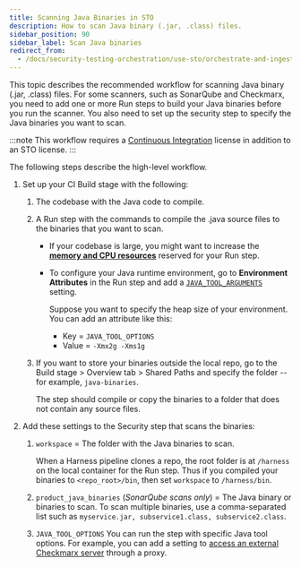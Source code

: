 ```yaml
---
title: Scanning Java Binaries in STO
description: How to scan Java binary (.jar, .class) files. 
sidebar_position: 90
sidebar_label: Scan Java binaries
redirect_from: 
  - /docs/security-testing-orchestration/use-sto/orchestrate-and-ingest/java-scans
---
```


This topic describes the recommended workflow for scanning Java binary (.jar, .class) files. For some scanners, such as SonarQube and Checkmarx, you need to add one or more Run steps to build your Java binaries before you run the scanner. You also need to set up the security step to specify the Java binaries you want to scan. 

:::note
This workflow requires a [Continuous Integration](/docs/continuous-integration) license in addition to an STO license.
:::

The following steps describe the high-level workflow.

1. Set up your CI Build stage with the following:

   1. The codebase with the Java code to compile.
   
   2. A Run step with the commands to compile the .java source files to the binaries that you want to scan.

      - If your codebase is large, you might want to increase the [**memory and CPU resources**](/docs/continuous-integration/use-ci/manage-dependencies/background-step-settings/#set-container-resources) reserved for your Run step. 
      - To configure your Java runtime environment, go to **Environment Attributes** in the Run step and add a [`JAVA_TOOL_ARGUMENTS`](https://docs.oracle.com/javase/8/docs/technotes/guides/troubleshoot/envvars002.html) setting. 

         Suppose you want to specify the heap size of your environment. You can add an attribute like this:

         * Key = `JAVA_TOOL_OPTIONS`
         * Value = `-Xmx2g -Xms1g`
   
   3. If you want to store your binaries outside the local repo, go to the Build stage > Overview tab > Shared Paths and specify the folder -- for example, `java-binaries`.
      
      The step should compile or copy the binaries to a folder that does not contain any source files.

2. Add these settings to the Security step that scans the binaries: 

   1. `workspace` = The folder with the Java binaries to scan.
   
      When a Harness pipeline clones a repo, the root folder is at `/harness` on the local container for the Run step. Thus if you compiled your binaries to `<repo_root>/bin`, then set `workspace` to `/harness/bin`.
      
   2. `product_java_binaries` (_SonarQube scans only_) = The Java binary or binaries to scan. To scan multiple binaries, use a comma-separated list such as `myservice.jar, subservice1.class, subservice2.class`.

   3. `JAVA_TOOL_OPTIONS` You can run the step with specific Java tool options. For example, you can add a setting to [access an external Checkmarx server](/docs/security-testing-orchestration/sto-techref-category/checkmarx-scanner-reference#settings) through a proxy.
   